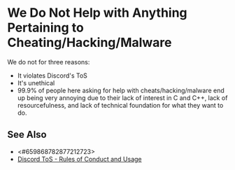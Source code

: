 <!-- user author -->
<!-- alias cheats -->

# We Do Not Help with Anything Pertaining to Cheating/Hacking/Malware
We do not for three reasons:
- It violates Discord's ToS
- It's unethical
- 99.9% of people here asking for help with cheats/hacking/malware end up being very annoying due to their lack of interest in C and C++, lack of resourcefulness, and lack of technical foundation for what they want to do.

## See Also
- <#659868782877212723>
- [Discord ToS - Rules of Conduct and Usage](https://discord.com/terms)
